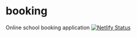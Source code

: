 # booking
Online school booking application
[![Netlify Status](https://api.netlify.com/api/v1/badges/0c3e694c-f6cc-4739-bf16-795bf9c80ab5/deploy-status)](https://app.netlify.com/sites/schotrix/deploys)
